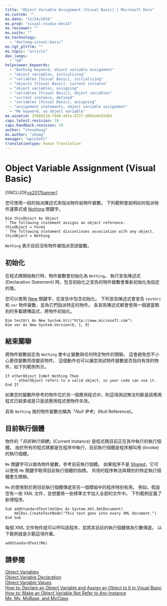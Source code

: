 ```yaml
---
title: "Object Variable Assignment (Visual Basic) | Microsoft Docs"
ms.custom: ""
ms.date: "11/24/2016"
ms.prod: "visual-studio-dev14"
ms.reviewer: ""
ms.suite: ""
ms.technology: 
  - "devlang-visual-basic"
ms.tgt_pltfrm: ""
ms.topic: "article"
dev_langs: 
  - "VB"
helpviewer_keywords: 
  - "Nothing keyword, object variable assignment"
  - "object variables, initializing"
  - "variables [Visual Basic], initializing"
  - "objects [Visual Basic], current instance"
  - "object variables, assigning"
  - "variables [Visual Basic], object variables"
  - "current instance, defined"
  - "variables [Visual Basic], assigning"
  - "assignment statements, object variable assignment"
  - "Me keyword, as object variable"
ms.assetid: 3706811d-fd40-44fe-8727-d692e8e55d6d
caps.latest.revision: 19
caps.handback.revision: 19
author: "stevehoag"
ms.author: "shoag"
manager: "wpickett"
translationtype: Human Translation
---
```

# Object Variable Assignment (Visual Basic)
[!INCLUDE[vs2017banner](../../../../csharp/includes/vs2017banner.md)]

您可使用一般的指派陳述式來指派物件給物件變數。  下列範例會說明如何指派物件運算式或 [Nothing](../../../../visual-basic/language-reference/nothing.md) 關鍵字。  
  
```  
Dim thisObject As Object  
' The following statement assigns an object reference.  
thisObject = Form1  
' The following statement discontinues association with any object.  
thisObject = Nothing  
```  
  
 `Nothing` 表示目前沒有物件被指派至該變數。  
  
## 初始化  
 在程式碼開始執行時，物件變數會初始化為 `Nothing`。  執行宣告陳述式 \(Declaration Statement\) 時，包含初始化之宣告的物件變數會重新初始化為指定的值。  
  
 您可以使用 [New](../../../../visual-basic/language-reference/operators/new-operator.md) 關鍵字，在宣告中包含初始化。  下列宣告陳述式會宣告 `testUri` 和 `ver` 物件變數，並為它們指派特定的物件。  各宣告陳述式都會使用一個適當類別的多載建構函式，將物件初始化。  
  
```  
Dim testUri As New System.Uri("http://www.microsoft.com")  
Dim ver As New System.Version(6, 1, 0)  
```  
  
## 結束關聯  
 將物件變數設定為 `Nothing` 會中止變數與任何特定物件的關聯。  這會避免您不小心更改變數而改變該物件。  這個動作也可以讓您測試物件變數是否指向有效的物件，如下列範例所示。  
  
```  
If otherObject IsNot Nothing Then  
    ' otherObject refers to a valid object, so your code can use it.  
End If  
```  
  
 如果您的變數所參考的物件位於另一個應用程式中，則這項測試無法判斷是該應用程式已結束或是只是該應用程式使物件失效。  
  
 具有 `Nothing` 值的物件變數也稱為「*Null 參考*」\(Null Reference\)。  
  
## 目前執行個體  
 物件的「*目前執行個體*」\(Current Instance\) 是程式碼目前正在其中執行的執行個體。  由於所有的程式碼都是在程序中執行，目前執行個體是程序被叫用 \(Invoke\) 的執行個體。  
  
 `Me` 關鍵字可以做為物件變數，參考目前執行個體。  如果程序不是 [Shared](../../../../visual-basic/language-reference/modifiers/shared.md)，它可以使用 `Me` 關鍵字取得目前執行個體的指標。  共用的程序無法與類別的特定執行個體產生關聯。  
  
 `Me` 的使用對於將目前執行個體傳遞至另一個模組中的程序特別有用。  例如，假設您有一些 XML 文件，並想要將一些標準文字加入全部的文件中。  下列範例定義了新增程序。  
  
```  
Sub addStandardText(XmlDoc As System.Xml.XmlDocument)  
    XmlDoc.CreateTextNode("This text goes into every XML document.")  
End Sub  
```  
  
 每個 XML 文件物件就可以呼叫該程序，並將其目前的執行個體做為引數傳遞。  以下範例就是示範這項作業。  
  
```  
addStandardText(Me)  
```  
  
## 請參閱  
 [Object Variables](../../../../visual-basic/programming-guide/language-features/variables/object-variables.md)   
 [Object Variable Declaration](../../../../visual-basic/programming-guide/language-features/variables/object-variable-declaration.md)   
 [Object Variable Values](../../../../visual-basic/programming-guide/language-features/variables/object-variable-values.md)   
 [How to: Declare an Object Variable and Assign an Object to It in Visual Basic](../../../../visual-basic/programming-guide/language-features/variables/how-to-declare-an-object-variable-and-assign-an-object-to-it.md)   
 [How to: Make an Object Variable Not Refer to Any Instance](../../../../visual-basic/programming-guide/language-features/variables/how-to-make-an-object-variable-not-refer-to-any-instance.md)   
 [Me, My, MyBase, and MyClass](../../../../visual-basic/programming-guide/program-structure/me-my-mybase-and-myclass.md)